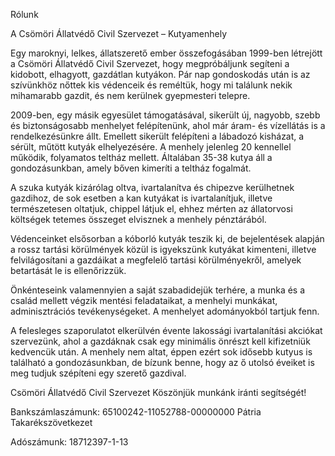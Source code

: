 Rólunk

A Csömöri Állatvédő Civil Szervezet – Kutyamenhely

Egy maroknyi, lelkes, állatszerető ember összefogásában 1999-ben létrejött a Csömöri Állatvédő Civil Szervezet, hogy megpróbáljunk segíteni a kidobott, elhagyott, gazdátlan kutyákon. Pár nap gondoskodás után is az szívünkhöz nőttek kis védenceik és reméltük, hogy mi találunk nekik mihamarabb gazdit, és nem kerülnek gyepmesteri telepre.

2009-ben, egy másik egyesület támogatásával, sikerült új, nagyobb, szebb és biztonságosabb menhelyet felépítenünk, ahol már áram- és vízellátás is a rendelkezésünkre állt. Emellett sikerült felépíteni a lábadozó kisházat, a sérült, műtött kutyák elhelyezésére. A menhely jelenleg 20 kennellel működik, folyamatos teltház mellett. Általában 35-38 kutya áll a gondozásunkban, amely bőven kimeríti a teltház fogalmát.

A szuka kutyák kizárólag oltva, ivartalanítva és chipezve kerülhetnek gazdihoz, de sok esetben a kan kutyákat is ivartalanítjuk, illetve természetesen oltatjuk, chippel látjuk el, ehhez mérten az állatorvosi költségek tetemes összeget elvisznek a menhely pénztárából.

Védenceinket elsősorban a kóborló kutyák teszik ki, de bejelentések alapján a rossz tartási körülmények közül is igyekszünk kutyákat kimenteni, illetve felvilágosítani a gazdáikat a megfelelő tartási körülményekről, amelyek betartását le is ellenőrizzük.

Önkénteseink valamennyien a saját szabadidejük terhére, a munka és a család mellett végzik mentési feladataikat, a menhelyi munkákat, adminisztrációs tevékenységeket.
A menhelyet adományokból tartjuk fenn.

A felesleges szaporulatot elkerülvén évente lakossági ivartalanítási akciókat szervezünk, ahol a gazdáknak csak egy minimális önrészt kell kifizetniük kedvencük után.
A menhely nem altat, éppen ezért sok idősebb kutyus is található a gondozásunkban, de bízunk benne, hogy az ő utolsó éveiket is meg tudjuk szépíteni egy szerető gazdival.



Csömöri Állatvédő Civil Szervezet
Köszönjük munkánk iránti segítségét!

Bankszámlaszámunk: 65100242-11052788-00000000
Pátria Takarékszövetkezet

Adószámunk: 18712397-1-13 










